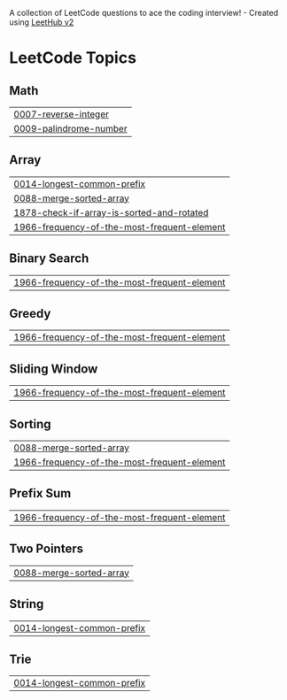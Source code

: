 A collection of LeetCode questions to ace the coding interview! - Created using [LeetHub v2](https://github.com/arunbhardwaj/LeetHub-2.0)
<!---LeetCode Topics Start-->
# LeetCode Topics
## Math
|  |
| ------- |
| [0007-reverse-integer](https://github.com/atulpandey2626/leetcode/tree/master/0007-reverse-integer) |
| [0009-palindrome-number](https://github.com/atulpandey2626/leetcode/tree/master/0009-palindrome-number) |
## Array
|  |
| ------- |
| [0014-longest-common-prefix](https://github.com/atulpandey2626/leetcode/tree/master/0014-longest-common-prefix) |
| [0088-merge-sorted-array](https://github.com/atulpandey2626/leetcode/tree/master/0088-merge-sorted-array) |
| [1878-check-if-array-is-sorted-and-rotated](https://github.com/atulpandey2626/leetcode/tree/master/1878-check-if-array-is-sorted-and-rotated) |
| [1966-frequency-of-the-most-frequent-element](https://github.com/atulpandey2626/leetcode/tree/master/1966-frequency-of-the-most-frequent-element) |
## Binary Search
|  |
| ------- |
| [1966-frequency-of-the-most-frequent-element](https://github.com/atulpandey2626/leetcode/tree/master/1966-frequency-of-the-most-frequent-element) |
## Greedy
|  |
| ------- |
| [1966-frequency-of-the-most-frequent-element](https://github.com/atulpandey2626/leetcode/tree/master/1966-frequency-of-the-most-frequent-element) |
## Sliding Window
|  |
| ------- |
| [1966-frequency-of-the-most-frequent-element](https://github.com/atulpandey2626/leetcode/tree/master/1966-frequency-of-the-most-frequent-element) |
## Sorting
|  |
| ------- |
| [0088-merge-sorted-array](https://github.com/atulpandey2626/leetcode/tree/master/0088-merge-sorted-array) |
| [1966-frequency-of-the-most-frequent-element](https://github.com/atulpandey2626/leetcode/tree/master/1966-frequency-of-the-most-frequent-element) |
## Prefix Sum
|  |
| ------- |
| [1966-frequency-of-the-most-frequent-element](https://github.com/atulpandey2626/leetcode/tree/master/1966-frequency-of-the-most-frequent-element) |
## Two Pointers
|  |
| ------- |
| [0088-merge-sorted-array](https://github.com/atulpandey2626/leetcode/tree/master/0088-merge-sorted-array) |
## String
|  |
| ------- |
| [0014-longest-common-prefix](https://github.com/atulpandey2626/leetcode/tree/master/0014-longest-common-prefix) |
## Trie
|  |
| ------- |
| [0014-longest-common-prefix](https://github.com/atulpandey2626/leetcode/tree/master/0014-longest-common-prefix) |
<!---LeetCode Topics End-->